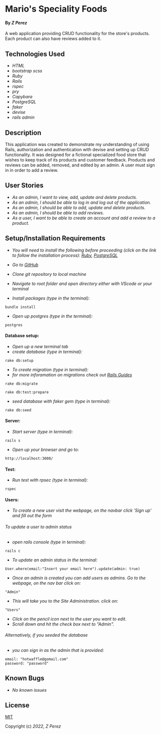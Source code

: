 # Mario's Speciality Foods

#### By _**Z Perez**_

A web application providing CRUD functionality for the store's products.
Each product can also have reviews added to it.

## Technologies Used

* _HTML_
* _bootstrap scss_
* _Ruby_
* _Rails_
* _rspec_
* _pry_
* _Capybara_
* _PostgreSQL_
* _faker_
* _devise_
* _rails admin_

## Description

This application was created to demonstrate my understanding of using Rails, authorization and authentication with devise and setting up CRUD functionality. It was designed for a fictional specialized food store that wishes to keep track of its products and customer feedback. Products and reviews can be added, removed, and edited by an admin. A user must sign in in order to add a review.

## User Stories

* _As an admin, I want to view, add, update and delete products._
* _As an admin, I should be able to log in and log out of the application._
* _As an admin, I should be able to add, update and delete products._
*  _As an admin, I should be able to add reviews._
* _As a user, I want to be able to create an account and add a review to a product._

## Setup/Installation Requirements
* _You will need to install the following before proceeding (click on the link to follow the installation process):_
_[Ruby](https://www.ruby-lang.org/en/documentation/installation/),_
_[PostgreSQL](https://www.postgresql.org/docs/current/tutorial-install.html)_


* _Go to [GitHub](https://github.com/zperez0/volunteer_tracker)_
* _Clone git repository to local machine_
* _Navigate to root folder and open directory either with VScode or your terminal_
* _Install packages (type in the terminal):_
```
bundle install
```
* _Open up postgres (type in the terminal):_
```
postgres
```

#### Database setup:
* _Open up a new terminal tab_
* _create database (type in terminal):_
```
rake db:setup
```
* _To  create migration (type in terminal):_
* _for more inforamation on migrations check out [Rails Guides](https://guides.rubyonrails.org/active_record_migrations.html)_
```
rake db:migrate
```
```
rake db:test:prepare
```
* _seed database with faker gem (type in terminal):_
```
rake db:seed
```

#### Server:
* _Start server (type in terminal):_
```
rails s
```

* _Open up your browser and go to:_
```
http://localhost:3000/
```

#### Test:

* _Run test with rpsec (type in terminal):_
```
rspec
```

#### Users:

* _To create a new user visit the webpage, on the navbar click 'Sign up' and fill out the form_

###### _To update a user to admin status_
* _open rails console (type in terminal):_
```
rails c
```
* _To update an admin status in the terminal:_
```
User.where(email:"Insert your email here").update(admin: true)
```
* _Once an admin is created you can add users as admins. Go to the webpage, on the nav bar click on:_
```
"Admin"
```
* _This will take you to the Site Administration. click on:_
```
"Users"
```
* _Click on the pencil icon next to the user you want to edit._
* _Scroll down and hit the check box next to "Admin"._

###### Alternatively, if you seeded the database
* _you can sign in as the admin that is provided:_
```
email: "hotwaffle@gomail.com"
password: "password"
```

## Known Bugs
* _No known issues_

## License
[MIT](https://choosealicense.com/licenses/mit/)

Copyright (c) _2022_, _Z Perez_
